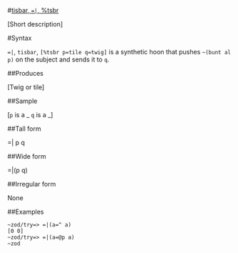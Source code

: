 #[tisbar, `=|`, %tsbr](#tsbr)

[Short description]

#Syntax

`=|`, `tisbar`, `[%tsbr p=tile q=twig]` is a synthetic hoon that
pushes `~(bunt al p)` on the subject and sends it to `q`.

##Produces

[Twig or tile]

##Sample

[`p` is a _
`q` is a _]

##Tall form

=|  p
        q

##Wide form

=|(p q)

##Irregular form

None

##Examples

    ~zod/try=> =|(a=^ a)
    [0 0]
    ~zod/try=> =|(a=@p a)
    ~zod
